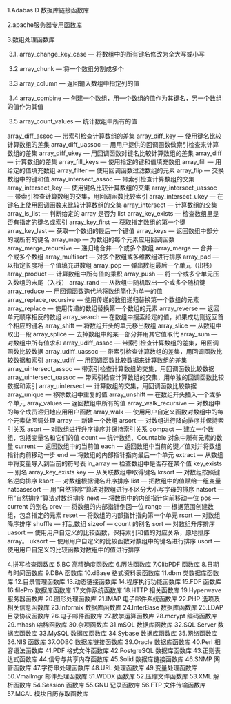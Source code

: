 1.Adabas D 数据库链接函数库

2.apache服务器专用函数库

3.数组处理函数库

​	3.1.	array_change_key_case — 										将数组中的所有键名修改为全大写或小写

​	3.2	array_chunk — 															将一个数组分割成多个

​	3.3	array_column — 														 返回输入数组中指定列的值

​	3.4	array_combine — 				创建一个数组，用一个数组的值作为其键名，另一个数组的值作为其值

​	3.5	array_count_values —	 	统计数组中所有的值

array_diff_assoc — 带索引检查计算数组的差集
array_diff_key — 使用键名比较计算数组的差集
array_diff_uassoc — 用用户提供的回调函数做索引检查来计算数组的差集
array_diff_ukey — 用回调函数对键名比较计算数组的差集
array_diff — 计算数组的差集
array_fill_keys — 使用指定的键和值填充数组
array_fill — 用给定的值填充数组
array_filter — 使用回调函数过滤数组的元素
array_flip — 交换数组中的键和值
array_intersect_assoc — 带索引检查计算数组的交集
array_intersect_key — 使用键名比较计算数组的交集
array_intersect_uassoc — 带索引检查计算数组的交集，用回调函数比较索引
array_intersect_ukey — 在键名上使用回调函数来比较计算数组的交集
array_intersect — 计算数组的交集
array_is_list — 判断给定的 array 是否为 list
array_key_exists — 检查数组里是否有指定的键名或索引
array_key_first — 获取指定数组的第一个键
array_key_last — 获取一个数组的最后一个键值
array_keys — 返回数组中部分的或所有的键名
array_map — 为数组的每个元素应用回调函数
array_merge_recursive — 递归地合并一个或多个数组
array_merge — 合并一个或多个数组
array_multisort — 对多个数组或多维数组进行排序
array_pad — 以指定长度将一个值填充进数组
array_pop — 弹出数组最后一个单元（出栈）
array_product — 计算数组中所有值的乘积
array_push — 将一个或多个单元压入数组的末尾（入栈）
array_rand — 从数组中随机取出一个或多个随机键
array_reduce — 用回调函数迭代地将数组简化为单一的值
array_replace_recursive — 使用传递的数组递归替换第一个数组的元素
array_replace — 使用传递的数组替换第一个数组的元素
array_reverse — 返回单元顺序相反的数组
array_search — 在数组中搜索给定的值，如果成功则返回首个相应的键名
array_shift — 将数组开头的单元移出数组
array_slice — 从数组中取出一段
array_splice — 去掉数组中的某一部分并用其它值取代
array_sum — 对数组中所有值求和
array_udiff_assoc — 带索引检查计算数组的差集，用回调函数比较数据
array_udiff_uassoc — 带索引检查计算数组的差集，用回调函数比较数据和索引
array_udiff — 用回调函数比较数据来计算数组的差集
array_uintersect_assoc — 带索引检查计算数组的交集，用回调函数比较数据
array_uintersect_uassoc — 带索引检查计算数组的交集，用单独的回调函数比较数据和索引
array_uintersect — 计算数组的交集，用回调函数比较数据
array_unique — 移除数组中重复的值
array_unshift — 在数组开头插入一个或多个单元
array_values — 返回数组中所有的值
array_walk_recursive — 对数组中的每个成员递归地应用用户函数
array_walk — 使用用户自定义函数对数组中的每个元素做回调处理
array — 新建一个数组
arsort — 对数组进行降向排序并保持索引关系
asort — 对数组进行升序排序并保持索引关系
compact — 建立一个数组，包括变量名和它们的值
count — 统计数组、Countable 对象中所有元素的数量
current — 返回数组中的当前值
each — 返回数组中当前的键／值对并将数组指针向前移动一步
end — 将数组的内部指针指向最后一个单元
extract — 从数组中将变量导入到当前的符号表
in_array — 检查数组中是否存在某个值
key_exists — 别名 array_key_exists
key — 从关联数组中取得键名
krsort — 对数组按照键名逆向排序
ksort — 对数组根据键名升序排序
list — 把数组中的值赋给一组变量
natcasesort — 用“自然排序”算法对数组进行不区分大小写字母的排序
natsort — 用“自然排序”算法对数组排序
next — 将数组中的内部指针向前移动一位
pos — current 的别名
prev — 将数组的内部指针倒回一位
range — 根据范围创建数组，包含指定的元素
reset — 将数组的内部指针指向第一个单元
rsort — 对数组降序排序
shuffle — 打乱数组
sizeof — count 的别名
sort — 对数组升序排序
uasort — 使用用户自定义的比较函数，保持索引和值的对应关系，原地排序 array。
uksort — 使用用户自定义的比较函数对数组中的键名进行排序
usort — 使用用户自定义的比较函数对数组中的值进行排序

4.拼写检查函数库
5.BC 高精确度函数库
6.历法函数库
7.ClibPDF 函数库
8.日期与时间函数库
9.DBA 函数库
10.dBase 格式资料表函数库
11.dbm 类数据库函数库
12.目录管理函数库
13.动态链接函数库
14.程序执行功能函数库
15.FDF 函数库
16.filePro 数据库函数库
17.文件系统函数库
18.HTTP 相关函数库
19.Hyperwave 服务器函数库
20.图形处理函数库
21.IMAP 电子邮件系统函数库
22.PHP 选项及相关信息函数库
23.Informix 数据库函数库
24.InterBase 数据库函数库
25.LDAP 目录协议函数库
26.电子邮件函数库
27.数学运算函数库
28.mcrypt 编码函数库
29.mhash 哈稀函数库
30.杂项函数库
31.mSQL 数据库函数库
32.SQL Server 数据库函数库
33.MySQL 数据库函数库
34.Sybase 数据库函数库
35.网络函数库
36.NIS 函数库
37.ODBC 数据库链接函数库
39.Oracle 数据库函数库
40.Perl 相容语法函数库
41.PDF 格式文件函数库
42.PostgreSQL 数据库函数库
43.正则表达式函数库
44.信号与共享内存函数库
45.Solid 数据库链接函数库
46.SNMP 网管函数库
47.字符串处理函数库
48.URL 处理函数库
49.变量处理函数库
50.Vmailmgr 邮件处理函数库
51.WDDX 函数库
52.压缩文件函数库
53.XML 解析函数库
54.Session 函数库
55.GNU 记录函数库
56.FTP 文件传输函数库
57.MCAL 模块日历存取函数库 